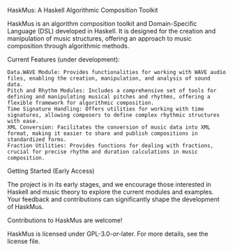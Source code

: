 
HaskMus: A Haskell Algorithmic Composition Toolkit

HaskMus is an algorithm composition toolkit and Domain-Specific Language (DSL) developed in Haskell. It is designed for the creation and manipulation of music structures, offering an approach to music composition through algorithmic methods.

Current Features (under development):

    Data.WAVE Module: Provides functionalities for working with WAVE audio files, enabling the creation, manipulation, and analysis of sound data.
    Pitch and Rhythm Modules: Includes a comprehensive set of tools for defining and manipulating musical pitches and rhythms, offering a flexible framework for algorithmic composition.
    Time Signature Handling: Offers utilities for working with time signatures, allowing composers to define complex rhythmic structures with ease.
    XML Conversion: Facilitates the conversion of music data into XML format, making it easier to share and publish compositions in standardized forms.
    Fraction Utilities: Provides functions for dealing with fractions, crucial for precise rhythm and duration calculations in music composition.

Getting Started (Early Access)

The project is in its early stages, and we encourage those interested in Haskell and music theory to explore the current modules and examples. Your feedback and contributions can significantly shape the development of HaskMus.


Contributions to HaskMus are welcome!

HaskMus is licensed under GPL-3.0-or-later. For more details, see the license file.